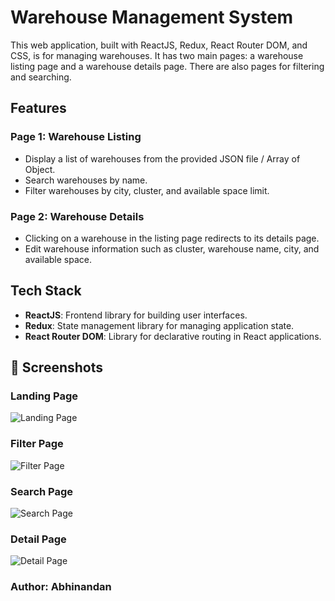 # Warehouse Management System

This web application, built with ReactJS, Redux, React Router DOM, and CSS, is for managing warehouses. It has two main pages: a warehouse listing page and a warehouse details page. There are also pages for filtering and searching.

## Features

### Page 1: Warehouse Listing

- Display a list of warehouses from the provided JSON file / Array of Object.
- Search warehouses by name.
- Filter warehouses by city, cluster, and available space limit.

### Page 2: Warehouse Details

- Clicking on a warehouse in the listing page redirects to its details page.
- Edit warehouse information such as cluster, warehouse name, city, and available space.

## Tech Stack

- **ReactJS**: Frontend library for building user interfaces.
- **Redux**: State management library for managing application state.
- **React Router DOM**: Library for declarative routing in React applications.

## 📸 Screenshots

### Landing Page
![Landing Page](/Screenshot/Landing%20page.jpeg)

### Filter Page
![Filter Page](/Screenshot/filter%20page.jpeg)

### Search Page
![Search Page](/Screenshot/search%20page.jpeg)

### Detail Page
![Detail Page](/Screenshot/detail%20page.jpeg)



### Author: Abhinandan
